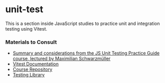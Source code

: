 # unit-test

This is a section inside JavaScript studies to practice unit and integration testing using Vitest.

### Materials to Consult

- [Summary and considerations from the JS Unit Testing Practice Guide course, lectured by Maximilian Schwarzmüller]()
- [Vitest Documentation](https://vitest.dev/guide/)
- [Course Repository](https://github.com/academind/js-testing-practical-guide-code)
- [Testing Library](https://testing-library.com)
